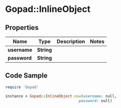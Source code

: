 # Gopad::InlineObject

## Properties

Name | Type | Description | Notes
------------ | ------------- | ------------- | -------------
**username** | **String** |  | 
**password** | **String** |  | 

## Code Sample

```ruby
require 'Gopad'

instance = Gopad::InlineObject.new(username: null,
                                 password: null)
```


